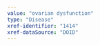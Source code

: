 ```yaml
---
value: "ovarian dysfunction"
type: "Disease"
xref-identifier: "1414"
xref-dataSource: "DOID"
---
```

